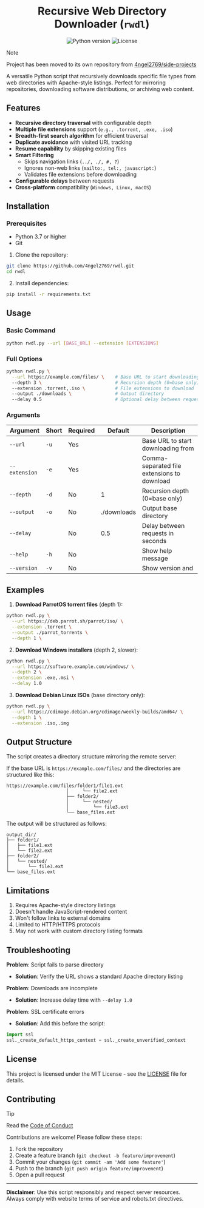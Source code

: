 <div align="center">
  <h1>Recursive Web Directory Downloader (<code>rwdl</code>)</h1>
  <img src="https://img.shields.io/badge/python-3.7%2B-blue" title="Python version">
  <img src="https://img.shields.io/badge/license-MIT-green" title="License">
</div>

> [!NOTE] 
> Project has been moved to its own repository from [4ngel2769/side-projects](https://github.com/4ngel2769/side-projects)

A versatile Python script that recursively downloads specific file types from web directories with Apache-style listings. Perfect for mirroring repositories, downloading software distributions, or archiving web content.

## Features

- **Recursive directory traversal** with configurable depth
- **Multiple file extensions** support (`e.g., .torrent, .exe, .iso`)
- **Breadth-first search algorithm** for efficient traversal
- **Duplicate avoidance** with visited URL tracking
- **Resume capability** by skipping existing files
- **Smart Filtering**
    - Skips navigation links (`../, ./, #, ?`)
    - Ignores non-web links (`mailto:, tel:, javascript:`)
    - Validates file extensions before downloading
- **Configurable delays** between requests
- **Cross-platform** compatibility (`Windows, Linux, macOS`)

## Installation

### Prerequisites
- Python 3.7 or higher
- Git

1. Clone the repository:
```bash
git clone https://github.com/4ngel2769/rwdl.git
cd rwdl
```

2. Install dependencies:
```bash
pip install -r requirements.txt
```

## Usage

### Basic Command
```bash
python rwdl.py --url [BASE_URL] --extension [EXTENSIONS]
```

### Full Options
```bash
python rwdl.py \
  --url https://example.com/files/ \    # Base URL to start downloading from
  --depth 3 \                           # Recursion depth (0=base only)
  --extension .torrent,.iso \           # File extensions to download
  --output ./downloads \                # Output directory
  --delay 0.5                           # Optional delay between requests
```

### Arguments

| Argument        | Short | Required | Default     | Description                                 |
|-----------------|-------|----------|-------------|---------------------------------------------|
| `--url`         | `-u`  | Yes      |             | Base URL to start downloading from          |
| `--extension`   | `-e`  | Yes      |             | Comma-separated file extensions to download |
| `--depth`       | `-d`  | No       | 1           | Recursion depth (0=base only)               |
| `--output`      | `-o`  | No       | ./downloads | Output base directory                       |
| `--delay`       |       | No       | 0.5         | Delay between requests in seconds           |
| `--help`        | `-h`  | No       |             | Show help message                           |
| `--version`     | `-v`  | No       |             | Show version and                            |

## Examples

1. **Download ParrotOS torrent files** (depth 1):
```bash
python rwdl.py \
  --url https://deb.parrot.sh/parrot/iso/ \
  --extension .torrent \
  --output ./parrot_torrents \
  --depth 1 \
```

2. **Download Windows installers** (depth 2, slower):
```bash
python rwdl.py \
  --url https://software.example.com/windows/ \
  --depth 2 \
  --extension .exe,.msi \
  --delay 1.0
```

3. **Download Debian Linux ISOs** (base directory only):
```bash
python rwdl.py \
  --url https://cdimage.debian.org/cdimage/weekly-builds/amd64/ \
  --depth 1 \
  --extension .iso,.img
```

## Output Structure

The script creates a directory structure mirroring the remote server:

If the base URL is `https://example.com/files/` and the directories are structured like this:
```plaintext
https://example.com/files/folder1/file1.ext
                      │     └── file2.ext
                      ├── folder2/
                      │     └── nested/
                      │         └── file3.ext
                      └── base_files.ext
```
The output will be structured as follows:
```
output_dir/
├── folder1/
│   ├── file1.ext
│   └── file2.ext
├── folder2/
│   └── nested/
│       └── file3.ext
└── base_files.ext
```

## Limitations

1. Requires Apache-style directory listings
2. Doesn't handle JavaScript-rendered content
3. Won't follow links to external domains
4. Limited to HTTP/HTTPS protocols
5. May not work with custom directory listing formats

## Troubleshooting

**Problem**: Script fails to parse directory
- **Solution**: Verify the URL shows a standard Apache directory listing

**Problem**: Downloads are incomplete
- **Solution**: Increase delay time with `--delay 1.0`

**Problem**: SSL certificate errors
- **Solution**: Add this before the script:
```python
import ssl
ssl._create_default_https_context = ssl._create_unverified_context
```

## License

This project is licensed under the MIT License - see the [LICENSE](LICENSE) file for details.

## Contributing

> [!TIP]
> Read the [Code of Conduct](CONTRIBUTING.md)

Contributions are welcome! Please follow these steps:
1. Fork the repository
2. Create a feature branch (`git checkout -b feature/improvement`)
3. Commit your changes (`git commit -am 'Add some feature'`)
4. Push to the branch (`git push origin feature/improvement`)
5. Open a pull request

---

**Disclaimer**: Use this script responsibly and respect server resources. Always comply with website terms of service and robots.txt directives.